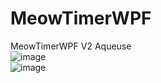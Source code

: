 # MeowTimerWPF
MeowTimerWPF V2 Aqueuse<br>
![image](https://user-images.githubusercontent.com/45910905/204167840-0708bd1f-0c02-4f05-a02a-6cafa40e1bac.png)<br>
![image](https://user-images.githubusercontent.com/45910905/204167848-0474db76-6686-460e-944c-e22eb4e74547.png)
